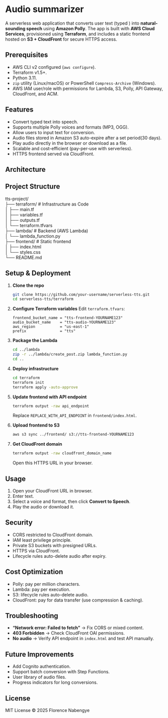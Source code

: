 # Audio summarizer
A serverless web application that converts user text (typed ) into **natural-sounding speech** using **Amazon Polly**. The app is built with **AWS Cloud Services**, provisioned using **Terraform**, and includes a static frontend hosted on **S3 + CloudFront** for secure HTTPS access.  

## Prerequisites
- AWS CLI v2 configured (`aws configure`).  
- Terraform v1.5+.  
- Python 3.11.  
- `zip` utility (Linux/macOS) or PowerShell `Compress-Archive` (Windows).  
- AWS IAM user/role with permissions for Lambda, S3, Polly, API Gateway, CloudFront, and ACM.
  
## Features
- Convert typed text into speech.  
- Supports multiple Polly voices and formats (MP3, OGG).  
- Allow users to input text for conversion.  
- Audio files stored in Amazon S3 auto-expire after a set period(30 days).  
- Play audio directly in the browser or download as a file.  
- Scalable and cost-efficient (pay-per-use with serverless).  
- HTTPS frontend served via CloudFront.  

## Architecture


##  Project Structure

tts-project/  
├── terraform/              # Infrastructure as Code  
│   ├── main.tf  
│   ├── variables.tf  
│   ├── outputs.tf  
│   └── terraform.tfvars  
├── lambda/                 # Backend (AWS Lambda)  
│   └── lambda_function.py  
├── frontend/               # Static frontend  
│   ├── index.html  
│   └── styles.css  
└── README.md 


## Setup & Deployment

1. **Clone the repo**
   ```bash
   git clone https://github.com/your-username/serverless-tts.git
   cd serverless-tts/terraform
   ```

2. **Configure Terraform variables**
   Edit `terraform.tfvars`:
   ```hcl
   frontend_bucket_name = "tts-frontend-YOURNAME123"
   audio_bucket_name    = "tts-audio-YOURNAME123"
   aws_region           = "us-east-1"
   prefix               = "tts"
   ```

3. **Package the Lambda**
   ```bash
   cd ../lambda
   zip -r ../lambda/create_post.zip lambda_function.py
   cd ..
   ```

4. **Deploy infrastructure**
   ```bash
   cd terraform
   terraform init
   terraform apply -auto-approve
   ```

5. **Update frontend with API endpoint**
   ```bash
   terraform output -raw api_endpoint
   ```
   Replace `REPLACE_WITH_API_ENDPOINT` in `frontend/index.html`.

6. **Upload frontend to S3**
   ```bash
   aws s3 sync ../frontend/ s3://tts-frontend-YOURNAME123
   ```

7. **Get CloudFront domain**
   ```bash
   terraform output -raw cloudfront_domain_name
   ```
   Open this HTTPS URL in your browser.


##  Usage
1. Open your CloudFront URL in browser.  
2. Enter text.  
3. Select a voice and format, then click **Convert to Speech**.  
4. Play the audio or download it.  
 

## Security
- CORS restricted to CloudFront domain.  
- IAM least privilege principle.  
- Private S3 buckets with presigned URLs.  
- HTTPS via CloudFront.  
- Lifecycle rules auto-delete audio after expiry.  


## Cost Optimization
- Polly: pay per million characters.  
- Lambda: pay per execution.  
- S3: lifecycle rules auto-delete audio.  
- CloudFront: pay for data transfer (use compression & caching).  


##  Troubleshooting
- **“Network error: Failed to fetch”** → Fix CORS or mixed content.  
- **403 Forbidden** → Check CloudFront OAI permissions.  
- **No audio** → Verify API endpoint in `index.html` and test API manually.  


## Future Improvements
- Add Cognito authentication.  
- Support batch conversion with Step Functions.  
- User library of audio files.  
- Progress indicators for long conversions.  



## License
MIT License © 2025 Florence Nabengye  
